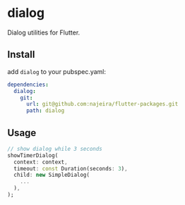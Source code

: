 # dialog

Dialog utilities for Flutter.

## Install

add `dialog` to your pubspec.yaml:

```yaml
dependencies:
  dialog:
    git:
      url: git@github.com:najeira/flutter-packages.git
      path: dialog
```

## Usage

```dart
// show dialog while 3 seconds
showTimerDialog(
  context: context,
  timeout: const Duration(seconds: 3),
  child: new SimpleDialog(
    ...
  ),
);
```
